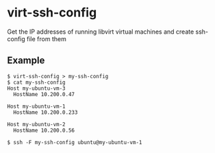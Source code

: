 # virt-ssh-config

Get the IP addresses of running libvirt virtual machines and create ssh-config file from them

## Example

    $ virt-ssh-config > my-ssh-config
    $ cat my-ssh-config
    Host my-ubuntu-vm-3
      HostName 10.200.0.47

    Host my-ubuntu-vm-1
      HostName 10.200.0.233

    Host my-ubuntu-vm-2
      HostName 10.200.0.56

    $ ssh -F my-ssh-config ubuntu@my-ubuntu-vm-1
